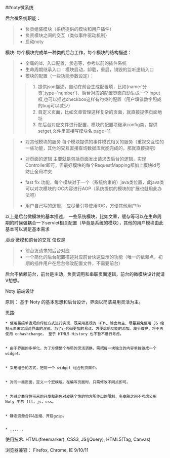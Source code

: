 ##noty微系统

后台微系统职能：  
>- 负责组装模块（系统提供的模块和用户插件）
>- 负责模块之间的交互（类似事件驱动机制）
>- 启动noty

模块: 每个模块完成单一种类的后台工作，每个模块的结构描述：

> - 全局的id，入口配置，状态等，参考以前的插件系统
> - 生命周期继承入口：模块启动，卸载，重启，销毁的监听逻辑入口 
> - 模块的配置（一些功能参数设定）： 
>> 1. 提供json描述，自动在前台生成配置项，比如{name:'分页',type='number'}，后台对应的配置页面自动生成一个 input框,也可以描述checkbox这样有约束的配置（用户填错数字照成的bug可以减少）
>> 2. 自定义页面，比如文章管理这样复杂的页面，就直接提供页面地址
>> 3. 在后台对应文件进行配置，模块的配置项继承config类，提供setget,文件里直接写模块名.page=11

> - 对其他模块的服务
>  每个模块提供的事件模式相关的服务（重视交互性的一些功能，其他的交互直接查询数据库就能完成的，那就直接搞吧） 
>
> - 对页面的逻辑
> 主要就是包括页面发出请求去后台的逻辑，实现Controller即可，但最好模块的每个RequestMapping都加上模块id号 防止全局冲突
> - fast fix 功能，每个模块对于一个（系统约束的）java类位置，此java类可以对次模块的IOC内容进行AOP（系统提供的模块的扩展也就用此办法吧）
> - 用户自己写的逻辑， 应尽量引导使用IOC，方便其他用户fix


以上是后台微模块的基本描述， 一些系统模块，比如文章，缓存等可以在生命周期的时候强耦合一下servlet相关配置（毕竟是系统的模块），其他的用户模块由此基本可以满足基本需求


*后台* 微模和前台的交互 仅仅是
> - 前台发请求的后台对应
> - 一个简化的后台配置描述对应前台快速显示的功能（唯一的依赖点，初期的插件用户在后台修改配置文件，不需要前台）

后台不依赖前台，前台是主动，负责调用和串联页面逻辑，前台的微模块设计就请V想想。

Noty 前端设计

原则：
基于 Noty 的基本思想和后台设计，界面以简洁易用灵活为主。

思路:

	* 使用最简单直观的传统方式进行实现，既采用直观的 HTML 输出为主、尽量避免使用 JS 绘制元素来实现对界面的渲染。为了让代码更加的易读、方便后期功能的添加、减少维护，将不再使用 onhashchange， 至于 HTML5 History 也不暂不进行考虑。


	* 由于界面的多样化，为了方便整个布局的灵活调换，需把每一块独立的内容单独做成一个 widget。


	* 采用组合的方式，把每一个 widget 组合到页面中。


	* 对同一类页面，定义一个宏模版。在编写页面时，只需修改不同点即可。


	* 为减少兼容性带来的开发和避免对皮肤个性的地方所作出的限制，多皮肤之间不考虑公用 Noty 中的 ftl，js，css。


	* 静态资源合并&压缩、开启gzip。


	* ......


使用技术:
HTML(freemarker), CSS3,  JS(jQuery), HTML5(Tag, Canvas)

浏览器兼容：
Firefox, Chrome, IE 9/10/11









            
            
